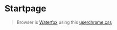 # Startpage

> Browser is [Waterfox](https://www.waterfox.net/) using this [userchrome.css](https://github.com/MusseJusse/userChrome.css)
